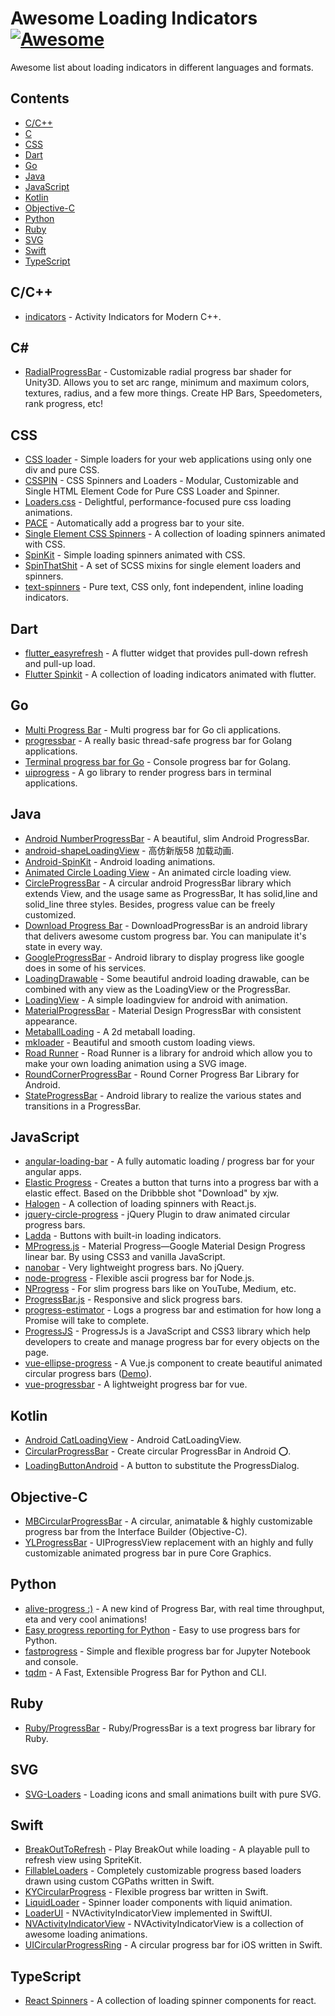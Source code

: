 # Awesome Loading Indicators [![Awesome](https://awesome.re/badge.svg)](https://awesome.re)

Awesome list about loading indicators in different languages and formats.

## Contents <!-- omit in toc -->

- [C/C++](#cc)
- [C](#c)
- [CSS](#css)
- [Dart](#dart)
- [Go](#go)
- [Java](#java)
- [JavaScript](#javascript)
- [Kotlin](#kotlin)
- [Objective-C](#objective-c)
- [Python](#python)
- [Ruby](#ruby)
- [SVG](#svg)
- [Swift](#swift)
- [TypeScript](#typescript)

## C/C++

- [indicators](https://github.com/p-ranav/indicators) - Activity Indicators for Modern C++.

## C#

- [RadialProgressBar](https://github.com/AdultLink/RadialProgressBar) - Customizable radial progress bar shader for Unity3D. Allows you to set arc range, minimum and maximum colors, textures, radius, and a few more things. Create HP Bars, Speedometers, rank progress, etc!

## CSS

- [CSS loader](https://github.com/raphaelfabeni/css-loader) - Simple loaders for your web applications using only one div and pure CSS.
- [CSSPIN](https://github.com/webkul/csspin) - CSS Spinners and Loaders - Modular, Customizable and Single HTML Element Code for Pure CSS Loader and Spinner.
- [Loaders.css](https://github.com/ConnorAtherton/loaders.css) - Delightful, performance-focused pure css loading animations.
- [PACE](https://github.com/CodeByZach/pace) - Automatically add a progress bar to your site.
- [Single Element CSS Spinners](https://github.com/lukehaas/css-loaders) - A collection of loading spinners animated with CSS.
- [SpinKit](https://github.com/tobiasahlin/SpinKit) - Simple loading spinners animated with CSS.
- [SpinThatShit](https://github.com/MatejKustec/SpinThatShit) - A set of SCSS mixins for single element loaders and spinners.
- [text-spinners](https://github.com/maxbeier/text-spinners) - Pure text, CSS only, font independent, inline loading indicators.

## Dart

- [flutter_easyrefresh](https://github.com/xuelongqy/flutter_easyrefresh) - A flutter widget that provides pull-down refresh and pull-up load.
- [Flutter Spinkit](https://github.com/jogboms/flutter_spinkit) - A collection of loading indicators animated with flutter.

## Go

- [Multi Progress Bar](https://github.com/vbauerster/mpb) - Multi progress bar for Go cli applications.
- [progressbar](https://github.com/schollz/progressbar) - A really basic thread-safe progress bar for Golang applications.
- [Terminal progress bar for Go](https://github.com/cheggaaa/pb) - Console progress bar for Golang.
- [uiprogress](https://github.com/gosuri/uiprogress) - A go library to render progress bars in terminal applications.

## Java

- [Android NumberProgressBar](https://github.com/daimajia/NumberProgressBar) - A beautiful, slim Android ProgressBar.
- [android-shapeLoadingView](https://github.com/zzz40500/android-shapeLoadingView) - 高仿新版58 加载动画.
- [Android-SpinKit](https://github.com/ybq/Android-SpinKit) - Android loading animations.
- [Animated Circle Loading View](https://github.com/jlmd/AnimatedCircleLoadingView) - An animated circle loading view.
- [CircleProgressBar](https://github.com/dinuscxj/CircleProgressBar) - A circular android ProgressBar library which extends View, and the usage same as ProgressBar, It has solid,line and solid_line three styles. Besides, progress value can be freely customized.
- [Download Progress Bar](https://github.com/panwrona/DownloadProgressBar) - DownloadProgressBar is an android library that delivers awesome custom progress bar. You can manipulate it's state in every way.
- [GoogleProgressBar](https://github.com/jpardogo/GoogleProgressBar) - Android library to display progress like google does in some of his services.
- [LoadingDrawable](https://github.com/dinuscxj/LoadingDrawable) - Some beautiful android loading drawable, can be combined with any view as the LoadingView or the ProgressBar.
- [LoadingView](https://github.com/ldoublem/LoadingView) - A simple loadingview for android with animation.
- [MaterialProgressBar](https://github.com/zhanghai/MaterialProgressBar) - Material Design ProgressBar with consistent appearance.
- [MetaballLoading](https://github.com/dodola/MetaballLoading) - A 2d metaball loading.
- [mkloader](https://github.com/nntuyen/mkloader) - Beautiful and smooth custom loading views.
- [Road Runner](https://github.com/glomadrian/RoadRunner) - Road Runner is a library for android which allow you to make your own loading animation using a SVG image.
- [RoundCornerProgressBar](https://github.com/akexorcist/RoundCornerProgressBar) - Round Corner Progress Bar Library for Android.
- [StateProgressBar](https://github.com/kofigyan/StateProgressBar) - Android library to realize the various states and transitions in a ProgressBar.

## JavaScript

- [angular-loading-bar](https://github.com/chieffancypants/angular-loading-bar) - A fully automatic loading / progress bar for your angular apps.
- [Elastic Progress](https://github.com/codrops/ElasticProgress) - Creates a button that turns into a progress bar with a elastic effect. Based on the Dribbble shot "Download" by xjw.
- [Halogen](https://github.com/yuanyan/halogen) - A collection of loading spinners with React.js.
- [jquery-circle-progress](https://github.com/kottenator/jquery-circle-progress) - jQuery Plugin to draw animated circular progress bars.
- [Ladda](https://github.com/hakimel/Ladda) - Buttons with built-in loading indicators.
- [MProgress.js](https://github.com/lightningtgc/MProgress.js) - Material Progress—Google Material Design Progress linear bar. By using CSS3 and vanilla JavaScript.
- [nanobar](https://github.com/jacoborus/nanobar) - Very lightweight progress bars. No jQuery.
- [node-progress](https://github.com/visionmedia/node-progress) - Flexible ascii progress bar for Node.js.
- [NProgress](https://github.com/rstacruz/nprogress) - For slim progress bars like on YouTube, Medium, etc.
- [ProgressBar.js](https://github.com/kimmobrunfeldt/progressbar.js) - Responsive and slick progress bars.
- [progress-estimator](https://github.com/bvaughn/progress-estimator) - Logs a progress bar and estimation for how long a Promise will take to complete.
- [ProgressJS](https://github.com/usablica/progress.js) - ProgressJs is a JavaScript and CSS3 library which help developers to create and manage progress bar for every objects on the page.
- [vue-ellipse-progress](https://github.com/setaman/vue-ellipse-progress) - A Vue.js component to create beautiful animated circular progress bars ([Demo](https://vue-ellipse-progress-demo.netlify.com/)).
- [vue-progressbar](https://github.com/hilongjw/vue-progressbar) - A lightweight progress bar for vue.

## Kotlin

- [Android CatLoadingView](https://github.com/Rogero0o/CatLoadingView) - Android CatLoadingView.
- [CircularProgressBar](https://github.com/lopspower/CircularProgressBar) - Create circular ProgressBar in Android ⭕.
- [LoadingButtonAndroid](https://github.com/leandroBorgesFerreira/LoadingButtonAndroid) - A button to substitute the ProgressDialog.

## Objective-C

- [MBCircularProgressBar](https://github.com/MatiBot/MBCircularProgressBar) - A circular, animatable & highly customizable progress bar from the Interface Builder (Objective-C).
- [YLProgressBar](https://github.com/yannickl/YLProgressBar) - UIProgressView replacement with an highly and fully customizable animated progress bar in pure Core Graphics.

## Python

- [alive-progress :)](https://github.com/rsalmei/alive-progress) - A new kind of Progress Bar, with real time throughput, eta and very cool animations!
- [Easy progress reporting for Python](https://github.com/verigak/progress) - Easy to use progress bars for Python.
- [fastprogress](https://github.com/fastai/fastprogress) - Simple and flexible progress bar for Jupyter Notebook and console.
- [tqdm](https://github.com/tqdm/tqdm) - A Fast, Extensible Progress Bar for Python and CLI.

## Ruby

- [Ruby/ProgressBar](https://github.com/jfelchner/ruby-progressbar) - Ruby/ProgressBar is a text progress bar library for Ruby.

## SVG

- [SVG-Loaders](https://github.com/SamHerbert/SVG-Loaders) - Loading icons and small animations built with pure SVG.

## Swift

- [BreakOutToRefresh](https://github.com/dasdom/BreakOutToRefresh) - Play BreakOut while loading - A playable pull to refresh view using SpriteKit.
- [FillableLoaders](https://github.com/polqf/FillableLoaders) - Completely customizable progress based loaders drawn using custom CGPaths written in Swift.
- [KYCircularProgress](https://github.com/kentya6/KYCircularProgress) - Flexible progress bar written in Swift.
- [LiquidLoader](https://github.com/yoavlt/LiquidLoader) - Spinner loader components with liquid animation.
- [LoaderUI](https://github.com/ninjaprox/LoaderUI) - NVActivityIndicatorView implemented in SwiftUI.
- [NVActivityIndicatorView](https://github.com/ninjaprox/NVActivityIndicatorView) - NVActivityIndicatorView is a collection of awesome loading animations.
- [UICircularProgressRing](https://github.com/luispadron/UICircularProgressRing) - A circular progress bar for iOS written in Swift.

## TypeScript

- [React Spinners](https://github.com/davidhu2000/react-spinners) - A collection of loading spinner components for react.
